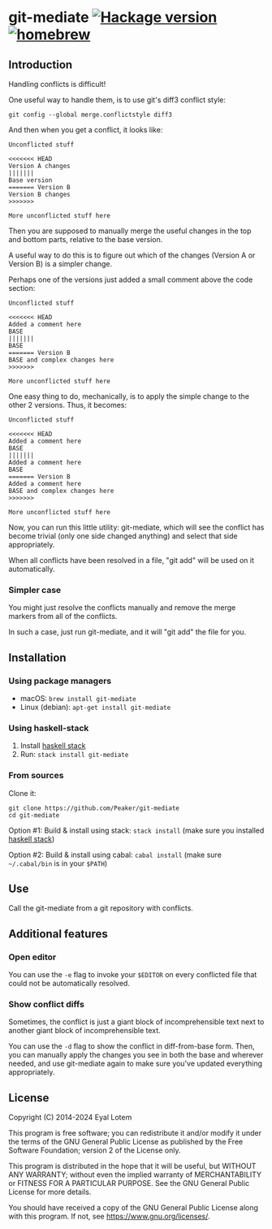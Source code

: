 # git-mediate [![Hackage version](https://img.shields.io/hackage/v/git-mediate.svg?label=Hackage)](https://hackage.haskell.org/package/git-mediate) [![homebrew](https://img.shields.io/homebrew/v/git-mediate.svg)](https://formulae.brew.sh/formula/git-mediate)

## Introduction

Handling conflicts is difficult!

One useful way to handle them, is to use git's diff3 conflict style:

```shell
git config --global merge.conflictstyle diff3
```

And then when you get a conflict, it looks like:

    Unconflicted stuff

    <<<<<<< HEAD
    Version A changes
    |||||||
    Base version
    ======= Version B
    Version B changes
    >>>>>>>

    More unconflicted stuff here

Then you are supposed to manually merge the useful changes in the top and bottom parts, relative to the base version.

A useful way to do this is to figure out which of the changes (Version A or Version B) is a simpler change.

Perhaps one of the versions just added a small comment above the code section:

    Unconflicted stuff

    <<<<<<< HEAD
    Added a comment here
    BASE
    |||||||
    BASE
    ======= Version B
    BASE and complex changes here
    >>>>>>>

    More unconflicted stuff here

One easy thing to do, mechanically, is to apply the simple change to
the other 2 versions. Thus, it becomes:

    Unconflicted stuff

    <<<<<<< HEAD
    Added a comment here
    BASE
    |||||||
    Added a comment here
    BASE
    ======= Version B
    Added a comment here
    BASE and complex changes here
    >>>>>>>

    More unconflicted stuff here

Now, you can run this little utility: git-mediate, which will see
the conflict has become trivial (only one side changed anything) and
select that side appropriately.

When all conflicts have been resolved in a file, "git add" will be
used on it automatically.

### Simpler case

You might just resolve the conflicts manually and remove the merge markers from all of the conflicts.

In such a case, just run git-mediate, and it will "git add" the
file for you.

## Installation

### Using package managers

* macOS: `brew install git-mediate`
* Linux (debian): `apt-get install git-mediate`

### Using haskell-stack

1. Install [haskell stack](https://docs.haskellstack.org/en/stable/)
2. Run: `stack install git-mediate`

### From sources

Clone it:

    git clone https://github.com/Peaker/git-mediate
    cd git-mediate

Option #1: Build & install using stack: `stack install` (make sure you installed [haskell stack](https://docs.haskellstack.org/en/stable/))

Option #2: Build & install using cabal: `cabal install` (make sure `~/.cabal/bin` is in your `$PATH`)

## Use

Call the git-mediate from a git repository with conflicts.

## Additional features

### Open editor

You can use the `-e` flag to invoke your `$EDITOR` on every conflicted file that could not be automatically resolved.

### Show conflict diffs

Sometimes, the conflict is just a giant block of incomprehensible text next to another giant block of incomprehensible text.

You can use the `-d` flag to show the conflict in diff-from-base form. Then, you can manually apply the changes you see in both the base and wherever needed, and use git-mediate again to make sure you've updated everything appropriately.

## License

Copyright (C) 2014-2024  Eyal Lotem

This program is free software; you can redistribute it and/or modify
it under the terms of the GNU General Public License as published by
the Free Software Foundation; version 2 of the License only.

This program is distributed in the hope that it will be useful,
but WITHOUT ANY WARRANTY; without even the implied warranty of
MERCHANTABILITY or FITNESS FOR A PARTICULAR PURPOSE.  See the
GNU General Public License for more details.

You should have received a copy of the GNU General Public License
along with this program.  If not, see <https://www.gnu.org/licenses/>.
